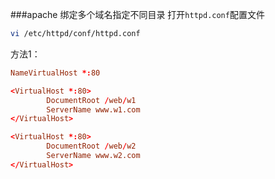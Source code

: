 ###apache 绑定多个域名指定不同目录
打开`httpd.conf`配置文件
```bash
vi /etc/httpd/conf/httpd.conf
```
方法1：
```conf
NameVirtualHost *:80

<VirtualHost *:80>
        DocumentRoot /web/w1
        ServerName www.w1.com
</VirtualHost>

<VirtualHost *:80>
        DocumentRoot /web/w2
        ServerName www.w2.com
</VirtualHost>
```
